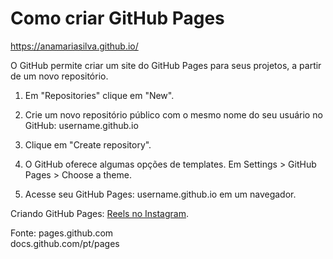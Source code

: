 # Como criar GitHub Pages
https://anamariasilva.github.io/

O GitHub permite criar um site do GitHub Pages para seus projetos, a partir de um novo repositório.

1. Em "Repositories" clique em "New".

2. Crie um novo repositório público com o mesmo nome do seu usuário no GitHub: username.github.io

3. Clique em "Create repository".

4. O GitHub oferece algumas opções de templates. Em Settings > GitHub Pages > Choose a theme.

5. Acesse seu GitHub Pages: username.github.io em um navegador.

Criando GitHub Pages: <a href="https://www.instagram.com/reel/CSVLlSeAU3x/" target="_blank">Reels no Instagram</a>.

Fonte: pages.github.com<br>
docs.github.com/pt/pages

